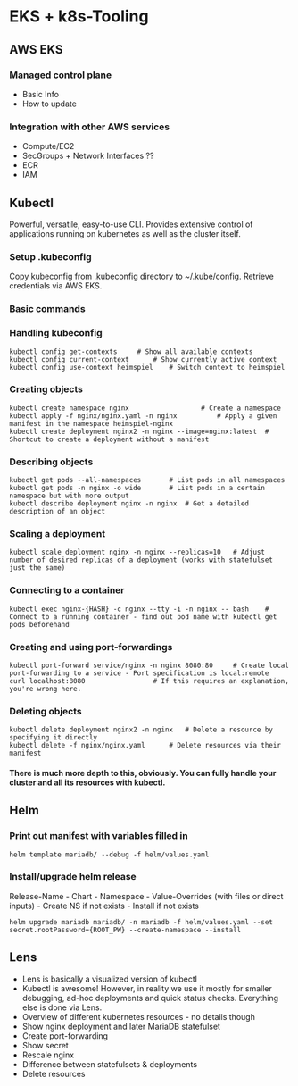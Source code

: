 # EKS + k8s-Tooling

## AWS EKS ###

### Managed control plane
- Basic Info
- How to update

### Integration with other AWS services
- Compute/EC2
- SecGroups + Network Interfaces ??
- ECR
- IAM

## Kubectl ###
Powerful, versatile, easy-to-use CLI. Provides extensive control of applications running on kubernetes as well as the cluster itself. 

### Setup .kubeconfig
Copy kubeconfig from .kubeconfig directory to ~/.kube/config.
Retrieve credentials via AWS EKS.


### Basic commands

### Handling kubeconfig

	kubectl config get-contexts		# Show all available contexts
	kubectl config current-context		# Show currently active context
	kubectl config use-context heimspiel	# Switch context to heimspiel

### Creating objects

	kubectl create namespace nginx					# Create a namespace 
	kubectl apply -f nginx/nginx.yaml -n nginx			# Apply a given manifest in the namespace heimspiel-nginx
	kubectl create deployment nginx2 -n nginx --image=nginx:latest	# Shortcut to create a deployment without a manifest

### Describing objects

	kubectl get pods --all-namespaces		# List pods in all namespaces
	kubectl get pods -n nginx -o wide		# List pods in a certain namespace but with more output
	kubectl describe deployment nginx -n nginx	# Get a detailed description of an object

### Scaling a deployment

	kubectl scale deployment nginx -n nginx --replicas=10	# Adjust number of desired replicas of a deployment (works with statefulset just the same)

### Connecting to a container

	kubectl exec nginx-{HASH} -c nginx --tty -i -n nginx -- bash 	# Connect to a running container - find out pod name with kubectl get pods beforehand

### Creating and using port-forwardings

	kubectl port-forward service/nginx -n nginx 8080:80 	# Create local port-forwarding to a service - Port specification is local:remote
	curl localhost:8080					# If this requires an explanation, you're wrong here.

### Deleting objects

	kubectl delete deployment nginx2 -n nginx	# Delete a resource by specifying it directly
	kubectl delete -f nginx/nginx.yaml		# Delete resources via their manifest

#### There is much more depth to this, obviously. You can fully handle your cluster and all its resources with kubectl.

## Helm

### Print out manifest with variables filled in

    helm template mariadb/ --debug -f helm/values.yaml

### Install/upgrade helm release
Release-Name - Chart - Namespace - Value-Overrides (with files or direct inputs) - Create NS if not exists - Install if not exists

    helm upgrade mariadb mariadb/ -n mariadb -f helm/values.yaml --set secret.rootPassword={ROOT_PW} --create-namespace --install  


## Lens

- Lens is basically a visualized version of kubectl
- Kubectl is awesome! However, in reality we use it mostly for smaller debugging, ad-hoc deployments and quick status checks. Everything else is done via Lens.
- Overview of different kubernetes resources - no details though
- Show nginx deployment and later MariaDB statefulset 
- Create port-forwarding
- Show secret
- Rescale nginx
- Difference between statefulsets & deployments
- Delete resources




